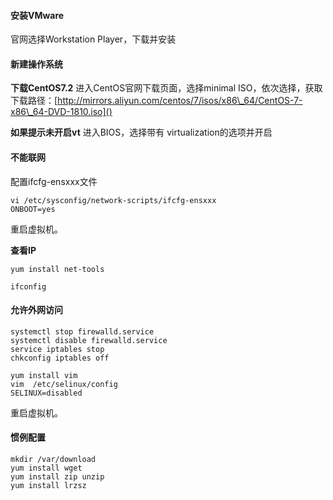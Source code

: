 #### **安装VMware**
官网选择Workstation Player，下载并安装

#### **新建操作系统**
**下载CentOS7.2**
进入CentOS官网下载页面，选择minimal ISO，依次选择，获取下载路径：[http://mirrors.aliyun.com/centos/7/isos/x86\_64/CentOS-7-x86\_64-DVD-1810.iso]()

**如果提示未开启vt**
进入BIOS，选择带有 virtualization的选项并开启

#### **不能联网**
配置ifcfg-ensxxx文件
```
vi /etc/sysconfig/network-scripts/ifcfg-ensxxx
ONBOOT=yes
```
重启虚拟机。

**查看IP**
```
yum install net-tools

ifconfig
```

#### **允许外网访问**
```
systemctl stop firewalld.service
systemctl disable firewalld.service
service iptables stop
chkconfig iptables off

yum install vim
vim  /etc/selinux/config
SELINUX=disabled
```
重启虚拟机。

#### **惯例配置**
```
mkdir /var/download
yum install wget
yum install zip unzip
yum install lrzsz
```